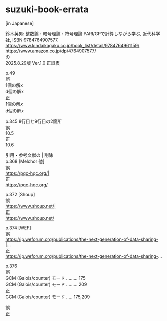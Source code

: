 # suzuki-book-errata

[in Japanese]  
  
鈴木英男: 整数論・暗号理論・符号理論:PARI/GPで計算しながら学ぶ, 近代科学社, ISBN:9784764907577.  
https://www.kindaikagaku.co.jp/book_list/detail/9784764961159/  
https://www.amazon.co.jp/dp/4764907577/  
の  
2025.8.29版 Ver.1.0 正誤表  
  
p.49  
誤  
1個の解x   
d個の解x  
正  
1個の解$x$   
d個の解$x$  
  
p.345 8行目と9行目の2箇所  
誤  
10.5  
正  
10.6  
  
引用・参考文献の | 削除  
p.368 [Melchor 他]  
誤  
https://pqc-hqc.org/|  
正  
https://pqc-hqc.org/  
  
p.372 [Shoup]  
誤  
https://www.shoup.net/|  
正  
https://www.shoup.net/  
  
p.374 [WEF]  
誤  
https://jp.weforum.org/publications/the-next-generation-of-data-sharing-|...  
正  
https://jp.weforum.org/publications/the-next-generation-of-data-sharing-...  
  
p.376  
誤  
GCM (Galois/counter) モード ......... 175  
GCM (Galois/counter) モード ......... 209  
正  
GCM (Galois/counter) モード ..... 175,209  
  
  
誤  
正  
  

